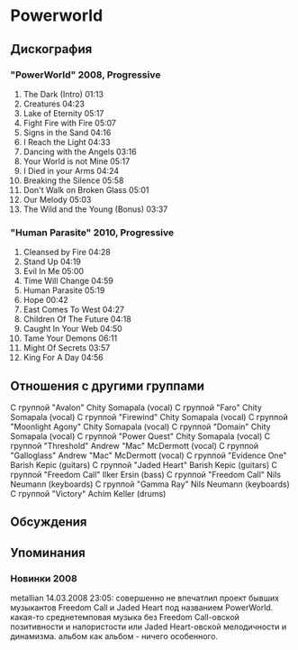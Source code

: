 # Powerworld



## Дискография

### "PowerWorld" 2008, Progressive

1. The Dark (Intro) 01:13  
2. Creatures 04:23
3. Lake of Eternity 05:17
4. Fight Fire with Fire 05:07
5. Signs in the Sand 04:16
6. I Reach the Light 04:33
7. Dancing with the Angels 03:16
8. Your World is not Mine 05:17
9. I Died in your Arms 04:24 
10. Breaking the Silence 05:58
11. Don't Walk on Broken Glass 05:01
12. Our Melody 05:03 
13. The Wild and the Young (Bonus) 03:37 

### "Human Parasite" 2010, Progressive

1. Cleansed by Fire 04:28  
2. Stand Up 04:19  
3. Evil In Me 05:00  
4. Time Will Change 04:59  
5. Human Parasite 05:19  
6. Hope 00:42  
7. East Comes To West 04:27  
8. Children Of The Future 04:18  
9. Caught In Your Web 04:50  
10. Tame Your Demons 06:11  
11. Might Of Secrets 03:57  
12. King For A Day 04:56 


## Отношения с другими группами

C группой "Avalon" Chity Somapala (vocal)
C группой "Faro" Chity Somapala (vocal)
C группой "Firewind" Chity Somapala (vocal)
C группой "Moonlight Agony" Chity Somapala (vocal)
C группой "Domain" Chity Somapala (vocal)
C группой "Power Quest" Chity Somapala (vocal)
C группой "Threshold" Andrew "Mac" McDermott (vocal)
C группой "Galloglass" Andrew "Mac" McDermott (vocal)
C группой "Evidence One" Barish Kepic (guitars)
C группой "Jaded Heart" Barish Kepic (guitars)
C группой "Freedom Call" Ilker Ersin (bass)
C группой "Freedom Call" Nils Neumann (keyboards)
C группой "Gamma Ray" Nils Neumann (keyboards)
C группой "Victory" Achim Keller (drums)

## Обсуждения


## Упоминания

### Новинки 2008

metallian 14.03.2008 23:05:
совершенно не впечатлил проект бывших музыкантов Freedom Call и Jaded Heart под названием PowerWorld. какая-то среднетемповая музыка без Freedom Call-овской позитивности и напористости или Jaded Heart-овской мелодичности и динамизма. альбом как альбом - ничего особенного.

